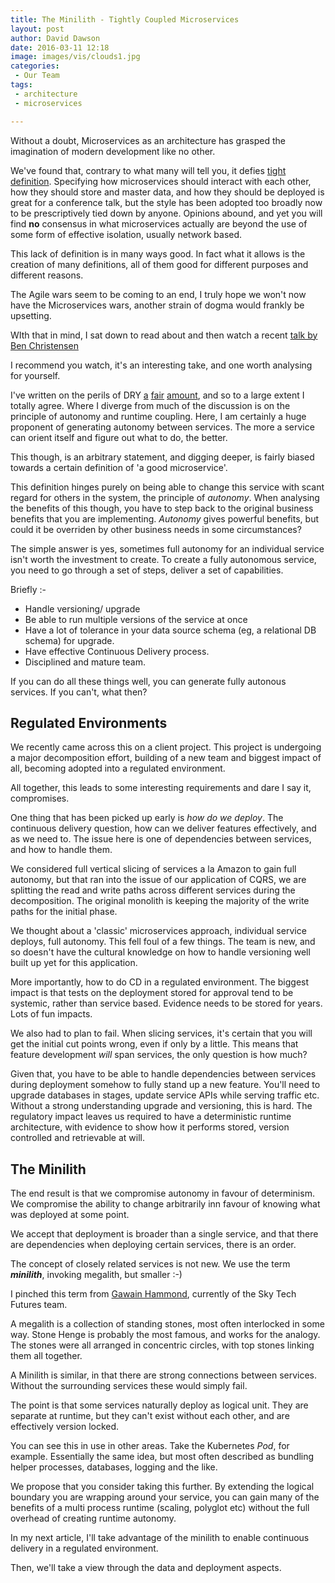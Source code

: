 ```yaml
---
title: The Minilith - Tightly Coupled Microservices
layout: post
author: David Dawson
date: 2016-03-11 12:18
image: images/vis/clouds1.jpg
categories:
 - Our Team
tags:
 - architecture
 - microservices

---
```


Without a doubt, Microservices as an architecture has grasped the imagination of modern development like no other.

We've found that, contrary to what many will tell you, it defies [tight definition](http://www.simplicityitself.io/microservices%20and%20reactive/2015/06/16/defining-microservice-architecture.html). Specifying how microservices should interact with each other, how they should store and master data, and how they should be deployed is great for a conference talk, but the style has been adopted too broadly now to be prescriptively tied down by anyone. Opinions abound, and yet you will find **no** consensus in what microservices actually are beyond the use of some form of effective isolation, usually network based. 

This lack of definition is in many ways good. In fact what it allows is the creation of many definitions, all of them good for different purposes and different reasons.

The Agile wars seem to be coming to an end, I truly hope we won't now have the Microservices wars, another strain of dogma would frankly be upsetting.

WIth that in mind, I sat down to read about and then watch a recent [talk by Ben Christensen](http://www.infoq.com/news/2016/02/services-distributed-monolith)

I recommend you watch, it's an interesting take, and one worth analysing for yourself.

I've written on the perils of DRY [a](http://www.simplicityitself.io/our%20team/2015/01/01/development-by-slogan-dry-part1.html) [fair](http://www.simplicityitself.io/our%20team/2015/01/08/development-by-slogan-dry-part2.html) [amount](http://www.simplicityitself.io/our%20team/2015/01/09/development-by-slogan-dry-part3.html), and so to a large extent I totally agree. Where I diverge from much of the discussion is on the principle of autonomy and runtime coupling. Here, I am certainly a huge proponent of generating autonomy between services. The more a service can orient itself and figure out what to do, the better.

This though, is an arbitrary statement, and digging deeper, is fairly biased towards a certain definition of 'a good microservice'.

This definition hinges purely on being able to change this service with scant regard for others in the system, the principle of *autonomy*. When analysing the benefits of this though, you have to step back to the original business benefits that you are implementing. *Autonomy* gives powerful benefits, but could it be overriden by other business needs in some circumstances?

The simple answer is yes, sometimes full autonomy for an individual service isn't worth the investment to create. To create a fully autonomous service, you need to go through a set of steps, deliver a set of capabilities.

Briefly :-

* Handle versioning/ upgrade
* Be able to run multiple versions of the service at once
* Have a lot of tolerance in your data source schema (eg, a relational DB schema) for upgrade.
* Have effective Continuous Delivery process.
* Disciplined and mature team.

If you can do all these things well, you can generate fully autonous services. If you can't, what then?

## Regulated Environments

We recently came across this on a client project. This project is undergoing a major decomposition effort, building of a new team and biggest impact of all, becoming adopted into a regulated environment.

All together, this leads to some interesting requirements and dare I say it, compromises.

One thing that has been picked up early is *how do we deploy*. The continuous delivery question, how can we deliver features effectively, and as we need to. The issue here is one of dependencies between services, and how to handle them.

We considered full vertical slicing of services a la Amazon to gain full autonomy, but that ran into the issue of our application of CQRS, we are splitting the read and write paths across different services during the decomposition. The original monolith is keeping the majority of the write paths for the initial phase.

We thought about a 'classic' microservices approach, individual service deploys, full autonomy. This fell foul of a few things. The team is new, and so doesn't have the cultural knowledge on how to handle versioning well built up yet for this application. 

More importantly, how to do CD in a regulated environment. The biggest impact is that tests on the deployment stored for approval tend to be systemic, rather than service based. Evidence needs to be stored for years. Lots of fun impacts.

We also had to plan to fail. When slicing services, it's certain that you will get the initial cut points wrong, even if only by a little. This means that feature development *will* span services, the only question is how much?

Given that, you have to be able to handle dependencies between services during deployment somehow to fully stand up a new feature. You'll need to upgrade databases in stages, update service APIs while serving traffic etc. Without a strong understanding upgrade and versioning, this is hard.  The regulatory impact leaves us required to have a deterministic runtime architecture, with evidence to show how it performs stored, version controlled and retrievable at will.

## The Minilith

The end result is that we compromise autonomy in favour of determinism. We compromise the ability to change arbitrarily inn favour of knowing what was
deployed at some point. 

We accept that deployment is broader than a single service, and that there are dependencies when deploying certain services, there is an order.

The concept of closely related services is not new. We use the term ***minilith***, invoking megalith, but smaller :-)

I pinched this term from [Gawain Hammond](https://skillsmatter.com/legacy_profile/gawain-hammond), currently of the Sky Tech Futures team.

A megalith is a collection of standing stones, most often interlocked in some way. Stone Henge is probably the most famous, and works for the analogy. The stones were all arranged in concentric circles, with top stones linking them all together.

A Minilith is similar, in that there are strong connections between services. Without the surrounding services these would simply fail.

The point is that some services naturally deploy as logical unit. They are separate at runtime, but they can't exist without each other, and are effectively version locked.

You can see this in use in other areas. Take the Kubernetes *Pod*, for example. Essentially the same idea, but most often described as bundling helper processes, databases, logging and the like.

We propose that you consider taking this further. By extending the logical boundary you are wrapping around your service, you can gain many of the benefits of a multi process runtime (scaling, polyglot etc) without the full overhead of creating runtime autonomy. 

In my next article, I'll take advantage of the minilith to enable continuous delivery in a regulated environment. 

Then, we'll take a view through the data and deployment aspects.








